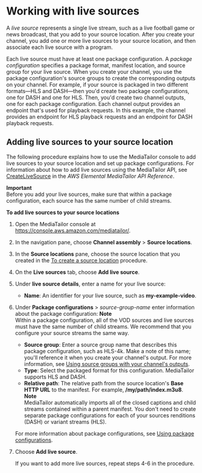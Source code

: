 # Working with live sources<a name="channel-assembly-working-live-sources"></a>

A *live source* represents a single live stream, such as a live football game or news broadcast, that you add to your source location\. After you create your channel, you add one or more live sources to your source location, and then associate each live source with a program\.

Each live source must have at least one package configuration\. A *package configuration* specifies a package format, manifest location, and source group for your live source\. When you create your channel, you use the package configuration's source groups to create the corresponding outputs on your channel\. For example, if your source is packaged in two different formats—HLS and DASH—then you'd create two package configurations, one for DASH and one for HLS\. Then, you'd create two channel outputs, one for each package configuration\. Each channel output provides an endpoint that's used for playback requests\. In this example, the channel provides an endpoint for HLS playback requests and an endpoint for DASH playback requests\.

## Adding live sources to your source location<a name="channel-assembly-add-live-sources"></a>

The following procedure explains how to use the MediaTailor console to add live sources to your source location and set up package configurations\. For information about how to add live sources using the MediaTailor API, see [CreateLiveSource](https://docs.aws.amazon.com/mediatailor/latest/apireference/sourcelocation-sourcelocationname-livesource-livesourcename.html) in the *AWS Elemental MediaTailor API Reference*\.

**Important**  
Before you add your live sources, make sure that within a package configuration, each source has the same number of child streams\.<a name="add-live-sources-procedure"></a>

**To add live sources to your source locations**

1. Open the MediaTailor console at [https://console\.aws\.amazon\.com/mediatailor/](https://console.aws.amazon.com/mediatailor/)\.

1. In the navigation pane, choose **Channel assembly** > **Source locations**\.

1. In the **Source locations** pane, choose the source location that you created in the [To create a source location](channel-assembly-creating-source-locations.md#create-source-location-procedure) procedure\.

1. On the **Live sources** tab, choose **Add live source**\.

1. Under **live source details**, enter a name for your live source:
   + **Name**: An identifier for your live source, such as **my\-example\-video**\. 

1. Under **Package configurations** > *source\-group\-name* enter information about the package configuration:
**Note**  
Within a package configuration, all of the VOD sources and live sources must have the same number of child streams\. We recommend that you configure your source streams the same way\.
   + **Source group**: Enter a source group name that describes this package configuration, such as HLS\-4k\. Make a note of this name; you'll reference it when you create your channel's output\. For more information, see [Using source groups with your channel's outputs](channel-assembly-source-groups.md)\.
   + **Type**: Select the packaged format for this configuration\. MediaTailor supports HLS and DASH\.
   + **Relative path**: The relative path from the source location's **Base HTTP URL** to the manifest\. For example, **/my/path/index\.m3u8**\.
**Note**  
MediaTailor automatically imports all of the closed captions and child streams contained within a parent manifest\. You don't need to create separate package configurations for each of your sources renditions \(DASH\) or variant streams \(HLS\)\.

    For more information about package configurations, see [Using package configurations](channel-assembly-package-configurations.md)\. 

1. Choose **Add live source**\.

   If you want to add more live sources, repeat steps 4\-6 in the procedure\.